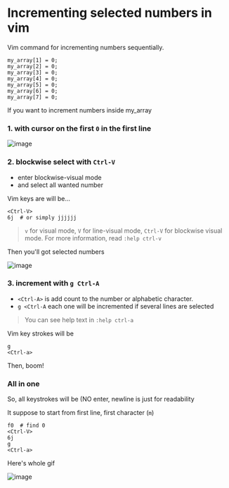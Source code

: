 # Incrementing selected numbers in vim

Vim command for incrementing numbers sequentially.

```
my_array[1] = 0;
my_array[2] = 0;
my_array[3] = 0;
my_array[4] = 0;
my_array[5] = 0;
my_array[6] = 0;
my_array[7] = 0;
```

If you want to increment numbers inside my_array

### 1. with cursor on the first `0` in the first line

![image](https://i.imgur.com/1RVORXw.png)

### 2. blockwise select with `Ctrl-V`

- enter blockwise-visual mode
- and select all wanted number

Vim keys are will be...

```
<Ctrl-V>
6j  # or simply jjjjjj
```

> `v` for visual mode, `V` for line-visual mode, `Ctrl-V` for blockwise visual mode. For more information, read `:help ctrl-v`

Then you'll got selected numbers

![image](https://imgur.com/bmL8D6S)

### 3. increment with `g Ctrl-A`

- `<Ctrl-A>` is add count to the number or alphabetic character.
- `g <Ctrl-A` each one will be incremented if several lines are selected

> You can see help text in `:help ctrl-a`

Vim key strokes will be

```
g
<Ctrl-a>
```

Then, boom!


### All in one

So, all keystrokes will be (NO enter, newline is just for readability

It suppose to start from first line, first character (`m`)

```
f0  # find 0
<Ctrl-V>
6j
g
<Ctrl-a>
```

Here's whole gif

![image](https://imgur.com/QGfMUCp)
